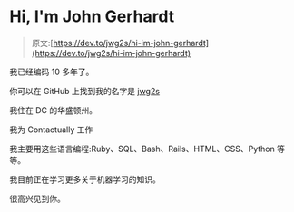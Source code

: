 # Hi, I'm John Gerhardt

> 原文:[https://dev.to/jwg2s/hi-im-john-gerhardt](https://dev.to/jwg2s/hi-im-john-gerhardt)

我已经编码 10 多年了。

你可以在 GitHub 上找到我的名字是 [jwg2s](https://github.com/jwg2s)

我住在 DC 的华盛顿州。

我为 Contactually 工作

我主要用这些语言编程:Ruby、SQL、Bash、Rails、HTML、CSS、Python 等等。

我目前正在学习更多关于机器学习的知识。

很高兴见到你。